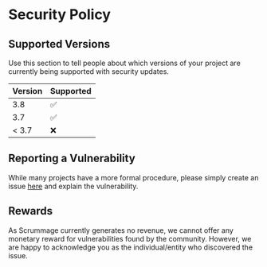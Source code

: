 # Security Policy

## Supported Versions

Use this section to tell people about which versions of your project are
currently being supported with security updates.

| Version | Supported          |
| ------- | ------------------ |
| 3.8     | :white_check_mark: |
| 3.7     | :white_check_mark: |
| < 3.7   | :x:                |

## Reporting a Vulnerability

While many projects have a more formal procedure, please simply create an issue [here](https://github.com/matamorphosis/Scrummage/issues/new/choose) and explain the vulnerability.

## Rewards
As Scrummage currently generates no revenue, we cannot offer any monetary reward for vulnerabilities found by the community. However, we are happy to acknowledge you as the individual/entity who discovered the issue.
